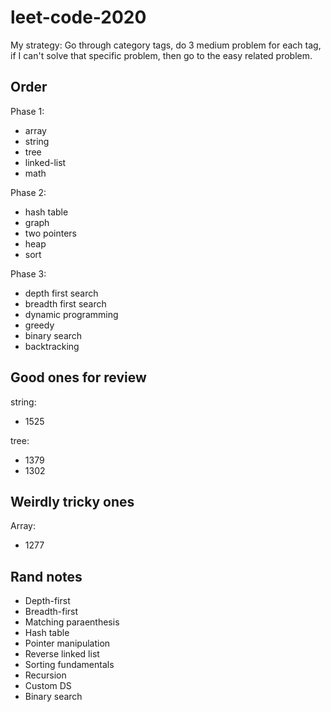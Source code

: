 # leet-code-2020

My strategy: Go through category tags, do 3 medium problem for each tag, if I can't solve that specific problem, then go to the easy related problem.

## Order

Phase 1:

- array
- string
- tree
- linked-list
- math

Phase 2:

- hash table
- graph
- two pointers
- heap
- sort

Phase 3:

- depth first search
- breadth first search
- dynamic programming
- greedy
- binary search
- backtracking

## Good ones for review

string:

- 1525

tree:

- 1379
- 1302

## Weirdly tricky ones

Array:

- 1277

## Rand notes

- Depth-first
- Breadth-first
- Matching paraenthesis
- Hash table
- Pointer manipulation
- Reverse linked list
- Sorting fundamentals
- Recursion
- Custom DS
- Binary search
